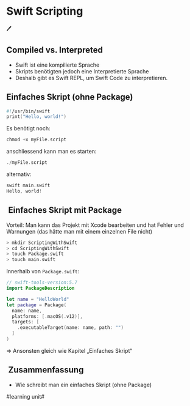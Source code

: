# Swift Scripting
🖊️
## Compiled vs. Interpreted

- Swift ist eine kompilierte Sprache
- Skripts benötigten jedoch eine Interpretierte Sprache
- Deshalb gibt es Swift REPL, um Swift Code zu interpretieren. 

## Einfaches Skript (ohne Package)

```swift
#!/usr/bin/swift
print("Hello, world!")
```

Es benötigt noch:

```swift
chmod +x myFile.script
```

anschliessend kann man es starten:

```swift
./myFile.script
```

alternativ:

```swift
swift main.swift
Hello, world!
```

##  Einfaches Skript mit Package

Vorteil: Man kann das Projekt mit Xcode bearbeiten und hat Fehler und Warnungen (das hätte man mit einem einzelnen File nicht)


```swift
> mkdir ScriptingWithSwift
> cd ScriptingWithSwift
> touch Package.swift
> touch main.swift
```

Innerhalb von `Package.swift`:

```swift
// swift-tools-version:5.7
import PackageDescription

let name = "HelloWorld"
let package = Package(
  name: name,
  platforms: [.macOS(.v12)],
  targets: [
    .executableTarget(name: name, path: "")
  ]
)
```


=\> Ansonsten gleich wie Kapitel „Einfaches Skript“

##  Zusammenfassung
- Wie schreibt man ein einfaches Skript (ohne Package)

#learning unit#